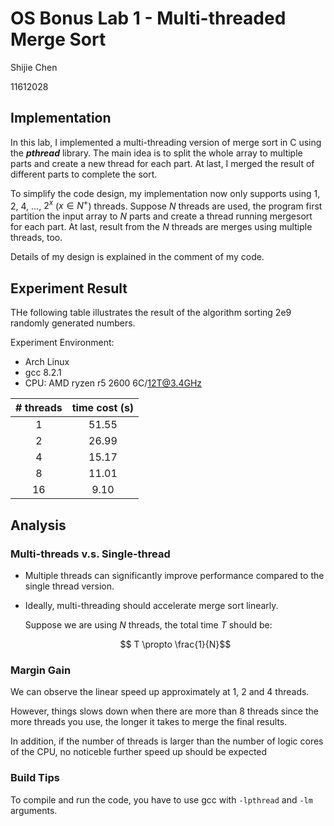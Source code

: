 # OS Bonus Lab 1 - Multi-threaded Merge Sort
Shijie Chen

11612028 
## Implementation
In this lab, I implemented a multi-threading version of merge sort in C using the **_pthread_** library. The main idea is to split the whole array to multiple parts and create a new thread for each part. At last, I merged the result of different parts to complete the sort.

To simplify the code design, my implementation now only supports using 1, 2, 4, ..., $2^x$ ($x \in N^+$) threads. Suppose $N$ threads are used, the program first partition the input array to $N$ parts and create a thread running mergesort for each part. At last, result from the $N$ threads are merges using multiple threads, too.

Details of my design is explained in the comment of my code.
## Experiment Result
THe following table illustrates the result of the algorithm sorting 2e9 randomly generated numbers.

Experiment Environment:
* Arch Linux
* gcc 8.2.1
* CPU: AMD ryzen r5 2600 6C/12T@3.4GHz

| # threads | time cost (s)|
|:-:|:-:|
|1|51.55|
|2|26.99|
|4|15.17|
|8|11.01|
|16|9.10|
## Analysis
### Multi-threads v.s. Single-thread
* Multiple threads can significantly improve performance compared to the single thread version.
* Ideally, multi-threading should accelerate merge sort linearly.

    Suppose we are using $N$ threads, the total time $T$ should be:
  
    $$ T \propto \frac{1}{N}$$

### Margin Gain
We can observe the linear speed up approximately at 1, 2 and 4 threads. 

However, things slows down when there are more than 8 threads since the more threads you use, the longer it takes to merge the final results. 

In addition, if the number of threads is larger than the number of logic cores of the CPU, no noticeble further speed up should be expected

### Build Tips
To compile and run the code, you have to use gcc with `-lpthread` and `-lm` arguments.